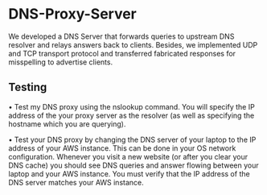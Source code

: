 # DNS-Proxy-Server
We developed a DNS Server that forwards queries to upstream DNS resolver and relays answers back to clients. Besides, we implemented UDP and TCP transport protocol and transferred fabricated responses for misspelling to advertise clients.

## Testing
•	Test my DNS proxy using the nslookup command.  You will specify the IP address of the your proxy server as the resolver (as well as specifying the hostname which you are querying).

•	Test your DNS proxy by changing the DNS server of your laptop to the IP address of your AWS instance.  This can be done in your OS network configuration.  Whenever you visit a new website (or after you clear your DNS cache) you should see DNS queries and answer flowing between your laptop and your AWS instance.  You must verify that the IP address of the DNS server matches your AWS instance.
